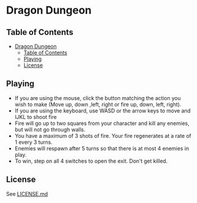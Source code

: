 # Dragon Dungeon #

## Table of Contents ##

- [Dragon Dungeon](#dragon-dungeon)
    - [Table of Contents](#table-of-contents)
    - [Playing](#playing)
    - [License](#license)

## Playing ##

* If you are using the mouse, click the button matching the action you wish to
make (Move up, down ,left, right or fire up, down, left, right).
* If you are using the keyboard, use WASD or the arrow keys to move and IJKL
to shoot fire
* Fire will go up to two squares from your character and kill any enemies, but
will not go through walls.
* You have a maximum of 3 shots of fire.  Your fire regenerates at a rate of 1
every 3 turns.
* Enemies will respawn after 5 turns so that there is at most 4 enemies in
play.
* To win, step on all 4 switches to open the exit.  Don't get killed.

## License ##

See [LICENSE.md](LICENSE.md)
